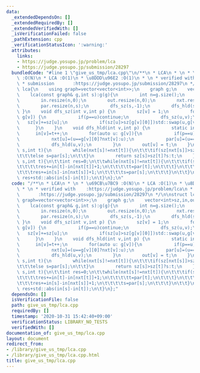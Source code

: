 ```yaml
---
data:
  _extendedDependsOn: []
  _extendedRequiredBy: []
  _extendedVerifiedWith: []
  _isVerificationFailed: false
  _pathExtension: cpp
  _verificationStatusIcon: ':warning:'
  attributes:
    links:
    - https://judge.yosupo.jp/problem/lca
    - https://judge.yosupo.jp/submission/28297
  bundledCode: "#line 1 \"give_us_tmp/lca.cpp\"\n/**\n * LCA\n * \n * \u69CB\u7BC9\
    \ :O(N)\n * LCA :O(1)\n * \u8DDD\u96E2 :O(1)\n * \n * verified with    :https://judge.yosupo.jp/problem/lca\n\
    \ * submission       :https://judge.yosupo.jp/submission/28297\n */\n\nstruct\
    \ lca{\n    using graph=vector<vector<int>>;\n    graph g;\n    vector<int>sz,in,out,nxt,par;\n\
    \    lca(const graph& g,int s):g(g){\n        int n=g.size();\n        sz.resize(n,0);\n\
    \        in.resize(n,0);\n        out.resize(n,0);\n        nxt.resize(n,s);\n\
    \        par.resize(n,s);\n        dfs_sz(s,-1);\n        dfs_hld(s,-1);\n   \
    \ }\n    void dfs_sz(int v,int p) {\n        sz[v] = 1;\n        for(auto &u:\
    \ g[v]) {\n            if(p==u)continue;\n            dfs_sz(u,v);\n         \
    \   sz[v]+=sz[u];\n            if(sz[u]>sz[g[v][0]])std::swap(u,g[v][0]);\n  \
    \      }\n    }\n    void dfs_hld(int v,int p) {\n        static int t=0;\n  \
    \      in[v]=t++;\n        for(auto u: g[v]){\n            if(p==u)continue;\n\
    \            nxt[u]=(u==g[v][0]?nxt[v]:u);\n            par[u]=(u==g[v][0]?par[v]:v);\n\
    \            dfs_hld(u,v);\n        }\n        out[v] = t;\n    }\n    int query(int\
    \ s,int t){\n        while(nxt[s]!=nxt[t]){\n\t\t\tif(sz[nxt[s]]>sz[nxt[t]])t=par[t];\n\
    \t\t\telse s=par[s];\n\t\t}\n        return sz[s]>sz[t]?s:t;\n    }\n    int distance(int\
    \ s,int t){\n\t\tint res=0;\n\t\twhile(nxt[s]!=nxt[t]){\n\t\t\tif(sz[nxt[s]]>sz[nxt[t]]){\n\
    \t\t\t\tres+=in[t]-in[nxt[t]]+1;\n\t\t\t\tt=par[t];\n\t\t\t}\n\t\t\telse {\n\t\
    \t\t\tres+=in[s]-in[nxt[s]]+1;\n\t\t\t\ts=par[s];\n\t\t\t}\n\t\t}\n\t\treturn\
    \ res+std::abs(in[s]-in[t]);\n\t}\n};\n"
  code: "/**\n * LCA\n * \n * \u69CB\u7BC9 :O(N)\n * LCA :O(1)\n * \u8DDD\u96E2 :O(1)\n\
    \ * \n * verified with    :https://judge.yosupo.jp/problem/lca\n * submission\
    \       :https://judge.yosupo.jp/submission/28297\n */\n\nstruct lca{\n    using\
    \ graph=vector<vector<int>>;\n    graph g;\n    vector<int>sz,in,out,nxt,par;\n\
    \    lca(const graph& g,int s):g(g){\n        int n=g.size();\n        sz.resize(n,0);\n\
    \        in.resize(n,0);\n        out.resize(n,0);\n        nxt.resize(n,s);\n\
    \        par.resize(n,s);\n        dfs_sz(s,-1);\n        dfs_hld(s,-1);\n   \
    \ }\n    void dfs_sz(int v,int p) {\n        sz[v] = 1;\n        for(auto &u:\
    \ g[v]) {\n            if(p==u)continue;\n            dfs_sz(u,v);\n         \
    \   sz[v]+=sz[u];\n            if(sz[u]>sz[g[v][0]])std::swap(u,g[v][0]);\n  \
    \      }\n    }\n    void dfs_hld(int v,int p) {\n        static int t=0;\n  \
    \      in[v]=t++;\n        for(auto u: g[v]){\n            if(p==u)continue;\n\
    \            nxt[u]=(u==g[v][0]?nxt[v]:u);\n            par[u]=(u==g[v][0]?par[v]:v);\n\
    \            dfs_hld(u,v);\n        }\n        out[v] = t;\n    }\n    int query(int\
    \ s,int t){\n        while(nxt[s]!=nxt[t]){\n\t\t\tif(sz[nxt[s]]>sz[nxt[t]])t=par[t];\n\
    \t\t\telse s=par[s];\n\t\t}\n        return sz[s]>sz[t]?s:t;\n    }\n    int distance(int\
    \ s,int t){\n\t\tint res=0;\n\t\twhile(nxt[s]!=nxt[t]){\n\t\t\tif(sz[nxt[s]]>sz[nxt[t]]){\n\
    \t\t\t\tres+=in[t]-in[nxt[t]]+1;\n\t\t\t\tt=par[t];\n\t\t\t}\n\t\t\telse {\n\t\
    \t\t\tres+=in[s]-in[nxt[s]]+1;\n\t\t\t\ts=par[s];\n\t\t\t}\n\t\t}\n\t\treturn\
    \ res+std::abs(in[s]-in[t]);\n\t}\n};"
  dependsOn: []
  isVerificationFile: false
  path: give_us_tmp/lca.cpp
  requiredBy: []
  timestamp: '2020-10-31 15:42:40+09:00'
  verificationStatus: LIBRARY_NO_TESTS
  verifiedWith: []
documentation_of: give_us_tmp/lca.cpp
layout: document
redirect_from:
- /library/give_us_tmp/lca.cpp
- /library/give_us_tmp/lca.cpp.html
title: give_us_tmp/lca.cpp
---
```

